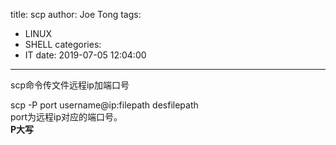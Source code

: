 title: scp
author: Joe Tong
tags:
  - LINUX
  - SHELL
categories:
  - IT
date: 2019-07-05 12:04:00
---
scp命令传文件远程ip加端口号


scp -P port  username@ip:filepath desfilepath  
port为远程ip对应的端口号。  
**P大写**
